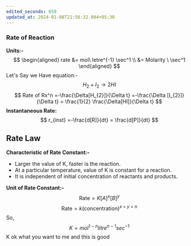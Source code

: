 ```yaml
---
edited_seconds: 650
updated_at: 2024-01-08T21:56:32.004+05:30
---
```

### Rate of Reaction
**Units:-**
$$
\begin{aligned}
rate &= mol\ letre^{-1} \sec^1 \\
&= Molarity \ \sec^1 
\end{aligned}
$$
Let's Say we Have equation:-
$$
H_{2} + I_{2}\to 2HI
$$
$$
Rate of Rx^n =-\frac{\Delta[H_{2}]}{\Delta t} =-\frac{\Delta [I_{2}]}{\Delta t} = \frac{1}{2} \frac{\Delta[HI]}{\Delta t}
$$
**Instantaneous Rate:**
$$
r_{inst} =-\frac{d[R]}{dt} = \frac{d[P]}{dt}
$$
## Rate Law

**Characteristic of Rate Constant:-**
- Larger the value of K, faster is the reaction.
- At a particular temperature, value of K is constant for a reaction.
- It is independent of initial concentration of reactants and products.

**Unit of Rate Constant:-**
$$
\text{Rate} = K[A]^x[B]^y
$$
$$
\text{Rate} = k(\text{concentration})^{x+y \ = \ n}
$$
So,
$$
K = mol^{1-n}litre^{n-1}sec^{-1}
$$
K ok what you want to me and this is good 